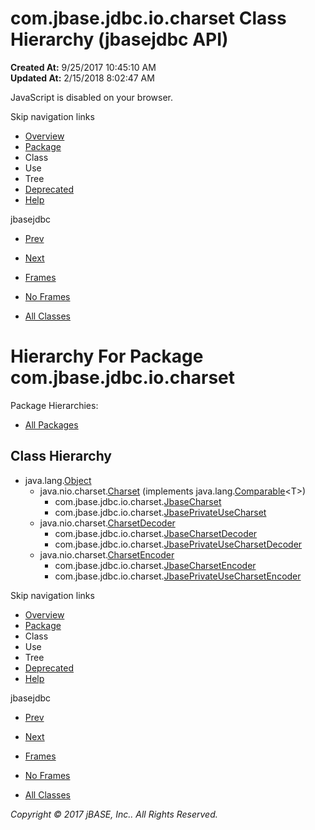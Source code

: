 # com.jbase.jdbc.io.charset Class Hierarchy (jbasejdbc   API)

**Created At:** 9/25/2017 10:45:10 AM  
**Updated At:** 2/15/2018 8:02:47 AM  

<!--<br>    try {<br>        if (location.href.indexOf('is-external=true') == -1) {<br>            parent.document.title="com.jbase.jdbc.io.charset Class Hierarchy (jbasejdbc   API)";<br>        }<br>    }<br>    catch(err) {<br>    }<br>//-->
JavaScript is disabled on your browser.

Skip navigation links

- [Overview](../../../../../overview-summary.html)
- [Package](/39233-charset/com_jbase_jdbc_io_charset_package-summary)
- Class
- Use
- Tree
- [Deprecated](../../../../../deprecated-list.html)
- [Help](../../../../../help-doc.html)


jbasejdbc <br>

- [Prev](/39232-io/com_jbase_jdbc_io_package-tree)
- [Next](/39236-exception/com_jbase_jdbc_io_exception_package-tree)


- [Frames](../../../../../index.html?com/jbase/jdbc/io/charset//39233-charset/com_jbase_jdbc_io_charset_package-tree)
- [No Frames](/39233-charset/com_jbase_jdbc_io_charset_package-tree)


- [All Classes](../../../../../allclasses-noframe.html)


<!--<br>  allClassesLink = document.getElementById("allclasses\_navbar\_top");<br>  if(window==top) {<br>    allClassesLink.style.display = "block";<br>  }<br>  else {<br>    allClassesLink.style.display = "none";<br>  }<br>  //-->

# Hierarchy For Package com.jbase.jdbc.io.charset
Package Hierarchies:
- [All Packages](../../../../../overview-tree.html)

## Class Hierarchy

- java.lang.[Object](http://java.sun.com/j2se/1.5.0/docs/api/java/lang/Object.html?is-external=true "class or interface in java.lang")
    - java.nio.charset.[Charset](http://java.sun.com/j2se/1.5.0/docs/api/java/nio/charset/Charset.html?is-external=true "class or interface in java.nio.charset") (implements java.lang.[Comparable](http://java.sun.com/j2se/1.5.0/docs/api/java/lang/Comparable.html?is-external=true "class or interface in java.lang")&lt;T&gt;)
        - com.jbase.jdbc.io.charset.[JbaseCharset](/39233-charset/com_jbase_jdbc_io_charset_JbaseCharset "class in com.jbase.jdbc.io.charset")
        - com.jbase.jdbc.io.charset.[JbasePrivateUseCharset](/39233-charset/com_jbase_jdbc_io_charset_JbasePrivateUseCharset "class in com.jbase.jdbc.io.charset")
    - java.nio.charset.[CharsetDecoder](http://java.sun.com/j2se/1.5.0/docs/api/java/nio/charset/CharsetDecoder.html?is-external=true "class or interface in java.nio.charset")
        - com.jbase.jdbc.io.charset.[JbaseCharsetDecoder](/39233-charset/com_jbase_jdbc_io_charset_JbaseCharsetDecoder "class in com.jbase.jdbc.io.charset")
        - com.jbase.jdbc.io.charset.[JbasePrivateUseCharsetDecoder](/39233-charset/com_jbase_jdbc_io_charset_JbasePrivateUseCharsetDecoder "class in com.jbase.jdbc.io.charset")
    - java.nio.charset.[CharsetEncoder](http://java.sun.com/j2se/1.5.0/docs/api/java/nio/charset/CharsetEncoder.html?is-external=true "class or interface in java.nio.charset")
        - com.jbase.jdbc.io.charset.[JbaseCharsetEncoder](/39233-charset/com_jbase_jdbc_io_charset_JbaseCharsetEncoder "class in com.jbase.jdbc.io.charset")
        - com.jbase.jdbc.io.charset.[JbasePrivateUseCharsetEncoder](/39233-charset/com_jbase_jdbc_io_charset_JbasePrivateUseCharsetEncoder "class in com.jbase.jdbc.io.charset")

Skip navigation links

- [Overview](../../../../../overview-summary.html)
- [Package](/39233-charset/com_jbase_jdbc_io_charset_package-summary)
- Class
- Use
- Tree
- [Deprecated](../../../../../deprecated-list.html)
- [Help](../../../../../help-doc.html)


jbasejdbc <br>

- [Prev](/39232-io/com_jbase_jdbc_io_package-tree)
- [Next](/39236-exception/com_jbase_jdbc_io_exception_package-tree)


- [Frames](../../../../../index.html?com/jbase/jdbc/io/charset//39233-charset/com_jbase_jdbc_io_charset_package-tree)
- [No Frames](/39233-charset/com_jbase_jdbc_io_charset_package-tree)


- [All Classes](../../../../../allclasses-noframe.html)


<!--<br>  allClassesLink = document.getElementById("allclasses\_navbar\_bottom");<br>  if(window==top) {<br>    allClassesLink.style.display = "block";<br>  }<br>  else {<br>    allClassesLink.style.display = "none";<br>  }<br>  //-->

*Copyright © 2017 jBASE, Inc.. All Rights Reserved.*
